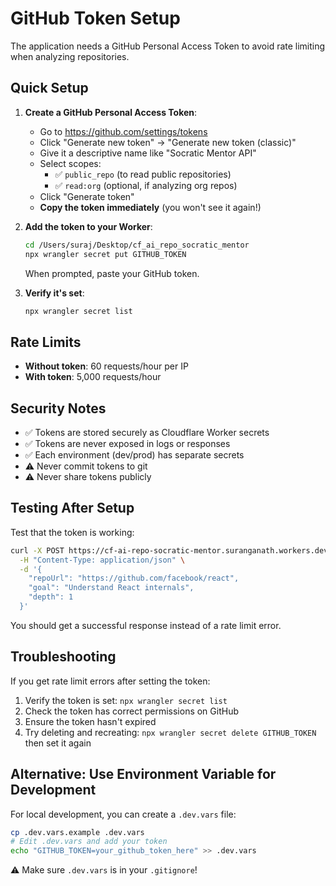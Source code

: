 # GitHub Token Setup

The application needs a GitHub Personal Access Token to avoid rate limiting when analyzing repositories.

## Quick Setup

1. **Create a GitHub Personal Access Token**:
   - Go to https://github.com/settings/tokens
   - Click "Generate new token" → "Generate new token (classic)"
   - Give it a descriptive name like "Socratic Mentor API"
   - Select scopes:
     - ✅ `public_repo` (to read public repositories)
     - ✅ `read:org` (optional, if analyzing org repos)
   - Click "Generate token"
   - **Copy the token immediately** (you won't see it again!)

2. **Add the token to your Worker**:
   ```bash
   cd /Users/suraj/Desktop/cf_ai_repo_socratic_mentor
   npx wrangler secret put GITHUB_TOKEN
   ```
   
   When prompted, paste your GitHub token.

3. **Verify it's set**:
   ```bash
   npx wrangler secret list
   ```

## Rate Limits

- **Without token**: 60 requests/hour per IP
- **With token**: 5,000 requests/hour

## Security Notes

- ✅ Tokens are stored securely as Cloudflare Worker secrets
- ✅ Tokens are never exposed in logs or responses
- ✅ Each environment (dev/prod) has separate secrets
- ⚠️ Never commit tokens to git
- ⚠️ Never share tokens publicly

## Testing After Setup

Test that the token is working:

```bash
curl -X POST https://cf-ai-repo-socratic-mentor.suranganath.workers.dev/api/analyze \
  -H "Content-Type: application/json" \
  -d '{
    "repoUrl": "https://github.com/facebook/react",
    "goal": "Understand React internals",
    "depth": 1
  }'
```

You should get a successful response instead of a rate limit error.

## Troubleshooting

If you get rate limit errors after setting the token:

1. Verify the token is set: `npx wrangler secret list`
2. Check the token has correct permissions on GitHub
3. Ensure the token hasn't expired
4. Try deleting and recreating: `npx wrangler secret delete GITHUB_TOKEN` then set it again

## Alternative: Use Environment Variable for Development

For local development, you can create a `.dev.vars` file:

```bash
cp .dev.vars.example .dev.vars
# Edit .dev.vars and add your token
echo "GITHUB_TOKEN=your_github_token_here" >> .dev.vars
```

⚠️ Make sure `.dev.vars` is in your `.gitignore`!
